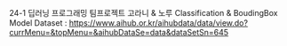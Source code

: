 24-1 딥러닝 프로그래밍 팀프로젝트
고라니 & 노루 Classification & BoudingBox Model
Dataset : https://www.aihub.or.kr/aihubdata/data/view.do?currMenu=&topMenu=&aihubDataSe=data&dataSetSn=645
